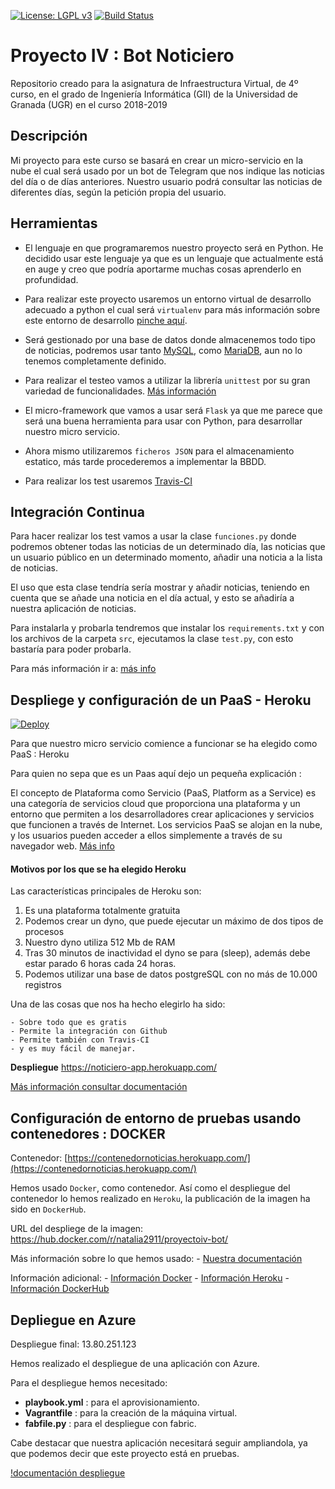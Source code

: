 [![License: LGPL v3](https://img.shields.io/badge/License-LGPL%20v3-blue.svg)](https://www.gnu.org/licenses/lgpl-3.0)
[![Build Status](https://travis-ci.org/natalia2911/ProyectoIV-BOT.svg?branch=master)](https://travis-ci.org/natalia2911/ProyectoIV-BOT)

# Proyecto IV : Bot Noticiero

Repositorio creado para la asignatura de Infraestructura Virtual, de 4º curso, en el grado de Ingeniería Informática (GII) de la Universidad de Granada (UGR) en el curso 2018-2019

## Descripción

Mi proyecto para este curso se basará en crear un micro-servicio en la nube el cual será usado por un bot de Telegram que nos indique las noticias del día o de días anteriores.
Nuestro usuario podrá consultar las noticias de diferentes días, según la petición propia del usuario.

## Herramientas

- El lenguaje en que programaremos nuestro proyecto será en Python. He decidido usar este lenguaje ya que es un lenguaje que actualmente está en auge y creo que podría aportarme muchas cosas aprenderlo en profundidad.

- Para realizar este proyecto usaremos un entorno virtual de desarrollo adecuado a python el cual será `virtualenv` para más información sobre este entorno de desarrollo [pinche aquí](https://github.com/natalia2911/ProyectoIV-BOT/blob/master/doc/doc-entornovirtual.md).


- Será gestionado por una base de datos donde almacenemos todo tipo de noticias, podremos usar tanto [MySQL](https://www.mysql.com/), como [MariaDB](https://mariadb.org/), aun no lo tenemos completamente definido.

- Para realizar el testeo vamos a utilizar la librería `unittest` por su gran variedad de funcionalidades. [Más información](https://docs.python.org/3/library/unittest.html)

- El micro-framework que vamos a usar será `Flask` ya que me parece que será una buena herramienta para usar con Python, para desarrollar nuestro micro servicio.

- Ahora mismo utilizaremos `ficheros JSON` para el almacenamiento estatico, más tarde procederemos a implementar la BBDD.

- Para realizar los test usaremos [Travis-CI](https://travis-ci.org/)


## Integración Continua

Para hacer realizar los test vamos a usar la clase `funciones.py` donde podremos obtener todas las noticias de un determinado día, las noticias que un usuario público en un determinado momento, añadir una noticia a la lista de noticias.

El uso que esta clase tendría sería mostrar y añadir noticias, teniendo en cuenta que se añade una noticia en el día actual, y esto se añadiría a nuestra aplicación de noticias.

Para instalarla y probarla tendremos que instalar los `requirements.txt` y con los archivos de la carpeta `src`, ejecutamos la clase `test.py`, con esto bastaría para poder probarla.

Para más información ir a: [más info](https://github.com/natalia2911/ProyectoIV-BOT/blob/master/doc/doc-integracionCont.md)


## Despliege y configuración de un PaaS - Heroku

[![Deploy](https://www.herokucdn.com/deploy/button.png)](https://heroku.com/deploy)

Para que nuestro micro servicio comience a funcionar se ha elegido como PaaS : Heroku

Para quien no sepa que es un Paas aquí dejo un pequeña explicación :

El concepto de Plataforma como Servicio (PaaS, Platform as a Service) es una categoría de servicios cloud que proporciona una plataforma y un entorno que permiten a los desarrolladores crear aplicaciones y servicios que funcionen a través de Internet. Los servicios PaaS se alojan en la nube, y los usuarios pueden acceder a ellos simplemente a través de su navegador web. [Más info](https://www.interoute.es/what-paas)


#### Motivos por los que se ha elegido Heroku

Las características principales de Heroku son:
1.  Es una plataforma totalmente gratuita
2. Podemos crear un dyno, que puede ejecutar un máximo de dos tipos de procesos
3. Nuestro dyno utiliza 512 Mb de RAM
4. Tras 30 minutos de inactividad el dyno se para (sleep), además debe estar parado 6 horas cada 24 horas.
5. Podemos utilizar una base de datos postgreSQL con no más de 10.000 registros

Una de las cosas que nos ha hecho elegirlo ha sido:

	- Sobre todo que es gratis
	- Permite la integración con Github
	- Permite también con Travis-CI
	- y es muy fácil de manejar.


**Despliegue** https://noticiero-app.herokuapp.com/


[Más información consultar documentación](https://github.com/natalia2911/ProyectoIV-BOT/blob/master/doc/doc-confPaaS.md)


## Configuración de entorno de pruebas usando contenedores : DOCKER

Contenedor: [https://contenedornoticias.herokuapp.com/](https://contenedornoticias.herokuapp.com/)

Hemos usado `Docker`, como contenedor. Así como el despliegue del contenedor lo hemos realizado en `Heroku`, la publicación de la imagen ha sido en `DockerHub`.

URL del despliege de la imagen: https://hub.docker.com/r/natalia2911/proyectoiv-bot/


Más información sobre lo que hemos usado:
	- [Nuestra documentación](https://github.com/natalia2911/ProyectoIV-BOT/blob/master/doc/doc-docker.md)


Información adicional:
		- [Información Docker](https://www.docker.com/)
		- [Información Heroku](https://dashboard.heroku.com/)
		- [Información DockerHub](https://hub.docker.com/)


## Depliegue en Azure

Despliegue final: 13.80.251.123

Hemos realizado el despliegue de una aplicación con Azure.

Para el despliegue hemos necesitado:

  - **playbook.yml** : para el aprovisionamiento.
   - **Vagrantfile** : para la creación de la máquina virtual.
   - **fabfile.py** : para el despliegue con fabric.

Cabe destacar que nuestra aplicación necesitará seguir ampliandola, ya que podemos decir que este proyecto está en pruebas.


[!documentación despliegue](https://github.com/natalia2911/ProyectoIV-BOT/blob/master/doc/doc-despliegue.md)

